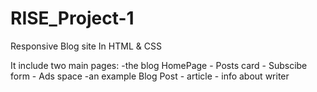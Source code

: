 # RISE_Project-1
 Responsive Blog site In HTML & CSS

 It include two main pages:
   -the blog HomePage
     - Posts card
     - Subscibe form
     - Ads space
   -an example Blog Post
     - article
     - info about writer
